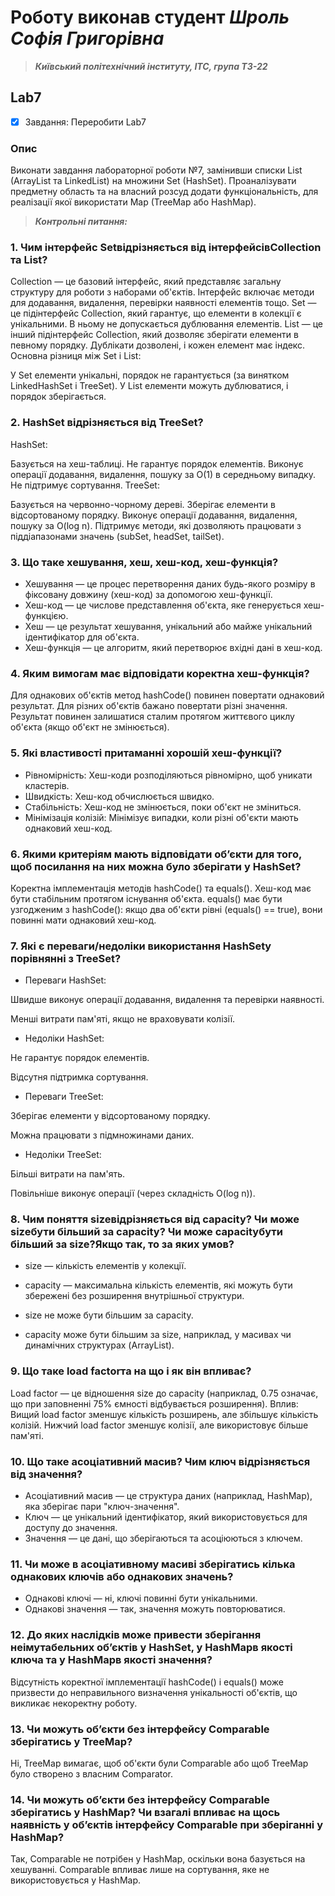 # Роботу виконав студент ***Шроль Софія Григорівна***
> ***Київський політехнічний інституту, ІТС, група ТЗ-22***
## Lab7
- [x] Завдання: Переробити Lab7
### Опис
Виконати завдання лабораторної роботи №7, замінивши списки List (ArrayList та LinkedList) на множини Set (HashSet). Проаналізувати предметну область та на власний розсуд додати функціональність, для реалізації якої використати Map (TreeMap або HashMap).

> ***Контрольні питання:***

### 1. Чим інтерфейс Setвідрізняється від інтерфейсівCollection та List?

Collection — це базовий інтерфейс, який представляє загальну структуру для роботи з наборами об'єктів. Інтерфейс включає методи для додавання, видалення, перевірки наявності елементів тощо.
Set — це підінтерфейс Collection, який гарантує, що елементи в колекції є унікальними. В ньому не допускається дублювання елементів.
List — це інший підінтерфейс Collection, який дозволяє зберігати елементи в певному порядку. Дублікати дозволені, і кожен елемент має індекс.
Основна різниця між Set і List:

У Set елементи унікальні, порядок не гарантується (за винятком LinkedHashSet і TreeSet).
У List елементи можуть дублюватися, і порядок зберігається.


### 2. HashSet відрізняється від TreeSet?

HashSet:

Базується на хеш-таблиці.
Не гарантує порядок елементів.
Виконує операції додавання, видалення, пошуку за O(1) в середньому випадку.
Не підтримує сортування.
TreeSet:

Базується на червонно-чорному дереві.
Зберігає елементи в відсортованому порядку.
Виконує операції додавання, видалення, пошуку за O(log n).
Підтримує методи, які дозволяють працювати з піддіапазонами значень (subSet, headSet, tailSet).


### 3. Що таке хешування, хеш, хеш-код, хеш-функція?

- Хешування — це процес перетворення даних будь-якого розміру в фіксовану довжину (хеш-код) за допомогою хеш-функції.
- Хеш-код — це числове представлення об'єкта, яке генерується хеш-функцією.
- Хеш — це результат хешування, унікальний або майже унікальний ідентифікатор для об'єкта.
- Хеш-функція — це алгоритм, який перетворює вхідні дані в хеш-код.

### 4. Яким вимогам має відповідати коректна хеш-функція?

Для однакових об'єктів метод hashCode() повинен повертати однаковий результат.
Для різних об'єктів бажано повертати різні значення.
Результат повинен залишатися сталим протягом життєвого циклу об'єкта (якщо об'єкт не змінюється).


### 5. Які властивості притаманні хорошій хеш-функції?

- Рівномірність: Хеш-коди розподіляються рівномірно, щоб уникати кластерів.
- Швидкість: Хеш-код обчислюється швидко.
- Стабільність: Хеш-код не змінюється, поки об'єкт не зміниться.
- Мінімізація колізій: Мінімізує випадки, коли різні об'єкти мають однаковий хеш-код.

### 6. Якими критеріям мають відповідати об’єкти для того, щоб посилання на них можна було зберігати у HashSet?

Коректна імплементація методів hashCode() та equals().
Хеш-код має бути стабільним протягом існування об'єкта.
equals() має бути узгодженим з hashCode(): якщо два об'єкти рівні (equals() == true), вони повинні мати однаковий хеш-код.

### 7. Які є переваги/недоліки використання HashSetу порівнянні з TreeSet?

- Переваги HashSet:

Швидше виконує операції додавання, видалення та перевірки наявності.

Менші витрати пам'яті, якщо не враховувати колізії.

- Недоліки HashSet:

Не гарантує порядок елементів.

Відсутня підтримка сортування.

- Переваги TreeSet:

Зберігає елементи у відсортованому порядку.

Можна працювати з підмножинами даних.

- Недоліки TreeSet:

Більші витрати на пам'ять.

Повільніше виконує операції (через складність O(log n)).

### 8. Чим поняття sizeвідрізняється від capacity? Чи може sizeбути більший за capacity? Чи може capacityбути більший за size?Якщо так, то за яких умов?

- size — кількість елементів у колекції.

- capacity — максимальна кількість елементів, які можуть бути збережені без розширення внутрішньої структури.

- size не може бути більшим за capacity.

- capacity може бути більшим за size, наприклад, у масивах чи динамічних структурах (ArrayList).

### 9. Що таке load factorта на що і як він впливає?

Load factor — це відношення size до capacity (наприклад, 0.75 означає, що при заповненні 75% ємності відбувається розширення).
Вплив:
Вищий load factor зменшує кількість розширень, але збільшує кількість колізій.
Нижчий load factor зменшує колізії, але використовує більше пам'яті.


### 10. Що таке асоціативний масив? Чим ключ відрізняється від значення?

- Асоціативний масив — це структура даних (наприклад, HashMap), яка зберігає пари "ключ-значення".
- Ключ — це унікальний ідентифікатор, який використовується для доступу до значення.
- Значення — це дані, що зберігаються та асоціюються з ключем.

### 11. Чи може в асоціативному масиві зберігатись кілька однакових ключів або однакових значень?

- Однакові ключі — ні, ключі повинні бути унікальними.
- Однакові значення — так, значення можуть повторюватися.

### 12. До яких наслідків може привести зберігання неімутабельних об’єктів у HashSet, у HashMapв якості ключа та у HashMapв якості значення?

Відсутність коректної імплементації hashCode() і equals() може призвести до неправильного визначення унікальності об'єктів, що викликає некоректну роботу.

### 13. Чи можуть об’єкти без інтерфейсу Comparable зберігатись у TreeMap?

Ні, TreeMap вимагає, щоб об'єкти були Comparable або щоб TreeMap було створено з власним Comparator.

### 14. Чи можуть об’єкти без інтерфейсу Comparable зберігатись у HashMap? Чи взагалі впливає на щось наявність у об’єктів інтерфейсу Comparable при зберіганні у HashMap?

Так, Comparable не потрібен у HashMap, оскільки вона базується на хешуванні. Comparable впливає лише на сортування, яке не використовується у HashMap.